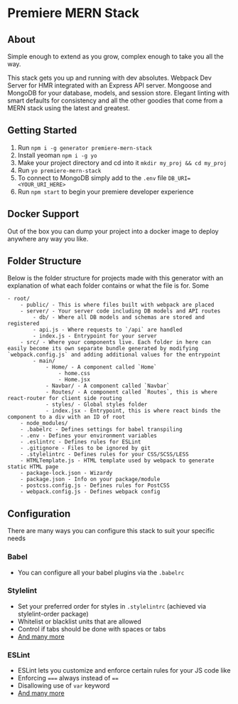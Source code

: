 # Premiere MERN Stack

## About
Simple enough to extend as you grow, complex enough to take you all the way.

This stack gets you up and running with dev absolutes. Webpack Dev Server for HMR integrated with an Express API server. Mongoose and MongoDB for your database, models, and session store. Elegant linting with smart defaults for consistency and all the other goodies that come from a MERN stack using the latest and greatest.


## Getting Started
1. Run `npm i -g generator premiere-mern-stack`
2. Install yeoman `npm i -g yo`
3. Make your project directory and cd into it `mkdir my_proj && cd my_proj`
3. Run `yo premiere-mern-stack`
4. To connect to MongoDB simply add to the `.env` file  `DB_URI=<YOUR_URI_HERE>`
5. Run `npm start` to begin your premiere developer experience

## Docker Support
Out of the box you can dump your project into a docker image to deploy anywhere any way you like.

## Folder Structure
Below is the folder structure for projects made with this generator with an explanation of what each folder contains or what the file is for. Some

```
- root/
    - public/ - This is where files built with webpack are placed
    - server/ - Your server code including DB models and API routes
        - db/ - Where all DB models and schemas are stored and registered
        - api.js - Where requests to `/api` are handled
        - index.js - Entrypoint for your server
    - src/ - Where your components live. Each folder in here can easily become its own separate bundle generated by modifying `webpack.config.js` and adding additional values for the entrypoint
        - main/
            - Home/ - A component called `Home`
                - home.css
                - Home.jsx
            - Navbar/ - A component called `Navbar`
            - Routes/ - A component called `Routes`, this is where react-router for client side routing
            - styles/ - Global styles folder
            - index.jsx - Entrypoint, this is where react binds the component to a div with an ID of root
    - node_modules/
    - .babelrc - Defines settings for babel transpiling
    - .env - Defines your environment variables
    - .eslintrc - Defines rules for ESLint
    - .gitignore - Files to be ignored by git
    - .stylelintrc - Defines rules for your CSS/SCSS/LESS
    - HTMLTemplate.js - HTML template used by webpack to generate static HTML page
    - package-lock.json - Wizardy
    - package.json - Info on your package/module
    - postcss.config.js - Defines rules for PostCSS
    - webpack.config.js - Defines webpack config
```

## Configuration
There are many ways you can configure this stack to suit your specific needs

### Babel
- You can configure all your babel plugins via the `.babelrc`

### Stylelint
- Set your preferred order for styles in `.stylelintrc` (achieved via stylelint-order package)
- Whitelist or blacklist units that are allowed
- Control if tabs should be done with spaces or tabs
- [And many more](https://stylelint.io/user-guide/plugins/)

### ESLint
- ESLint lets you customize and enforce certain rules for your JS code like
- Enforcing `===` always instead of `==`
- Disallowing use of `var` keyword
- [And many more](https://eslint.org/docs/rules/)
